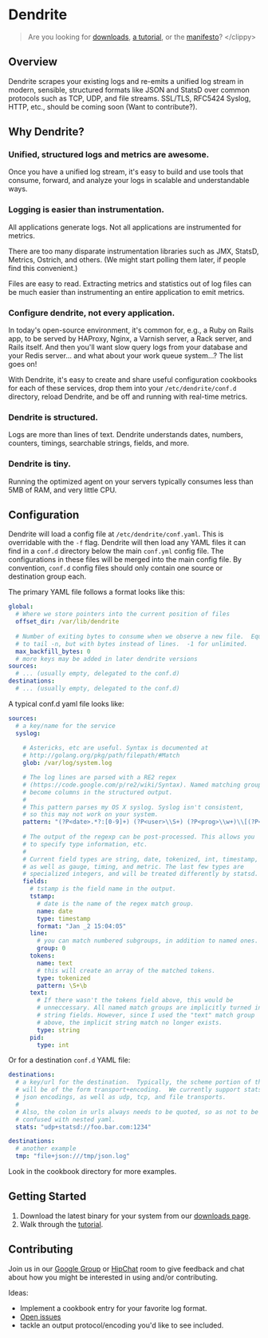 # Dendrite

> Are you looking for [downloads](https://github.com/onemorecloud/dendrite/blob/master/downloads.md),
> [a tutorial](https://github.com/onemorecloud/dendrite/blob/master/tutorial.md),
> or the [manifesto](https://github.com/onemorecloud/dendrite/blob/master/manifesto.md)? &lt;/clippy>


## Overview

Dendrite scrapes your existing logs and re-emits a unified log stream in modern, sensible, structured formats like JSON and StatsD over common protocols such as TCP, UDP, and file streams.  SSL/TLS, RFC5424 Syslog, HTTP, etc., should be coming soon (Want to contribute?).

## Why Dendrite?

### Unified, structured logs and metrics are awesome.

Once you have a unified log stream, it's easy to build and use tools that consume, forward, and analyze your logs in scalable and understandable ways.

### Logging is easier than instrumentation.

All applications generate logs. Not all applications are instrumented for metrics.

There are too many disparate instrumentation libraries such as JMX, StatsD, Metrics, Ostrich, and others.  (We might start polling them later, if people find this convenient.)

Files are easy to read. Extracting metrics and statistics out of log files can be much easier than instrumenting an entire application to emit metrics.

### Configure dendrite, not every application.

In today's open-source environment, it's common for, e.g., a Ruby on Rails app, to be served by HAProxy, Nginx, a Varnish server, a Rack server, and Rails itself. And then you'll want slow query logs from your database and your Redis server... and what about your work queue system...?  The list goes on!

With Dendrite, it's easy to create and share useful configuration cookbooks for each of these services, drop them into your `/etc/dendrite/conf.d` directory, reload Dendrite, and be off and running with real-time metrics.

### Dendrite is structured.

Logs are more than lines of text. Dendrite understands dates, numbers, counters, timings, searchable strings, fields, and more.

### Dendrite is tiny.

Running the optimized agent on your servers typically consumes less than 5MB of RAM, and very little CPU.

## Configuration

Dendrite will load a config file at `/etc/dendrite/conf.yaml`. This is overridable with the `-f` flag. Dendrite will then load any YAML files it can find in a `conf.d` directory below the main `conf.yml` config file. The configurations in these files will be merged into the main config file. By convention, `conf.d` config files should only contain one source or destination group each.

The primary YAML file follows a format looks like this:

```yml
global:
  # Where we store pointers into the current position of files
  offset_dir: /var/lib/dendrite
  
  # Number of exiting bytes to consume when we observe a new file.  Equivalent 
  # to tail -n, but with bytes instead of lines.  -1 for unlimited.
  max_backfill_bytes: 0
  # more keys may be added in later dendrite versions
sources:
  # ... (usually empty, delegated to the conf.d)
destinations:
  # ... (usually empty, delegated to the conf.d)
```

A typical conf.d yaml file looks like:

```yml
sources:
  # a key/name for the service
  syslog:
  
    # Astericks, etc are useful. Syntax is documented at
    # http://golang.org/pkg/path/filepath/#Match
    glob: /var/log/system.log

    # The log lines are parsed with a RE2 regex
    # (https://code.google.com/p/re2/wiki/Syntax). Named matching groups
    # become columns in the structured output.
    #
    # This pattern parses my OS X syslog. Syslog isn't consistent, 
    # so this may not work on your system.
    pattern: "(?P<date>.*?:[0-9]+) (?P<user>\\S+) (?P<prog>\\w+)\\[(?P<pid>\\d+)\\]: (?P<text>.*)"
    
    # The output of the regexp can be post-processed. This allows you
    # to specify type information, etc.
    #
    # Current field types are string, date, tokenized, int, timestamp,
    # as well as gauge, timing, and metric. The last few types are 
    # specialized integers, and will be treated differently by statsd.
    fields:
      # tstamp is the field name in the output.
      tstamp:
        # date is the name of the regex match group.
        name: date
        type: timestamp
        format: "Jan _2 15:04:05"
      line: 
        # you can match numbered subgroups, in addition to named ones.
        group: 0
      tokens: 
        name: text
        # this will create an array of the matched tokens.
        type: tokenized
        pattern: \S+\b
      text: 
        # If there wasn't the tokens field above, this would be 
        # unneccessary. All named match groups are implicitly turned into 
        # string fields. However, since I used the "text" match group  
        # above, the implicit string match no longer exists.
        type: string
      pid:
        type: int
```

Or for a destination `conf.d` YAML file:

```yml
destinations:
  # a key/url for the destination.  Typically, the scheme portion of the url
  # will be of the form transport+encoding.  We currently support statsd and 
  # json encodings, as well as udp, tcp, and file transports.
  #
  # Also, the colon in urls always needs to be quoted, so as not to be 
  # confused with nested yaml.
  stats: "udp+statsd://foo.bar.com:1234"
```

```yml
destinations:
  # another example
  tmp: "file+json:///tmp/json.log"
```

Look in the cookbook directory for more examples.

## Getting Started

1. Download the latest binary for your system from our [downloads page](https://github.com/onemorecloud/dendrite/blob/master/downloads.md).
2. Walk through the  [tutorial](https://github.com/onemorecloud/dendrite/blob/master/tutorial.md).

## Contributing

Join us in our [Google Group](https://groups.google.com/group/dendrite-talk) or [HipChat](https://www.hipchat.com/gKr8c8S4o) room to give feedback and chat about how you might be interested in using and/or contributing.

Ideas:

* Implement a cookbook entry for your favorite log format.
* [Open issues](https://github.com/onemorecloud/dendrite/issues?state=open)
* tackle an output protocol/encoding you'd like to see included.

